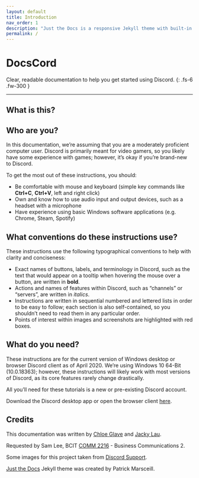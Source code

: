 ```yaml
---
layout: default
title: Introduction
nav_order: 1
description: "Just the Docs is a responsive Jekyll theme with built-in search that is easily customizable and hosted on GitHub Pages."
permalink: /
---
```


# DocsCord

<!--- state clearly the expected level of the reader (what can they do?) --->
<!--- clarify purpose, explain necessity, state assumptions/conventions --->
<!--- what device/os/version of software are the instructions for? assuming they have it already? give link to download --->

Clear, readable documentation to help you get started using Discord.
{: .fs-6 .fw-300 }


---
## What is this?

## Who are you?

In this documentation, we’re assuming that you are a moderately proficient computer user. Discord is primarily meant 
for video gamers, so you likely have some experience with games; however, it’s okay if you’re brand-new to Discord.

To get the most out of these instructions, you should:

* Be comfortable with mouse and keyboard (simple key commands like **Ctrl+C**, **Ctrl+V**, left and right click)
* Own and know how to use audio input and output devices, such as a headset with a microphone
* Have experience using basic Windows software applications (e.g. Chrome, Steam, Spotify)

## What conventions do these instructions use?

These instructions use the following typographical conventions to help with clarity and conciseness:

* Exact names of buttons, labels, and terminology in Discord, such as the text that would appear on a tooltip 
when hovering the mouse over a button, are written in **bold**.
* Actions and names of features within Discord, such as “channels” or “servers”, are written in *italics*.
* Instructions are written in sequential numbered and lettered lists in order to be easy to follow; 
each section is also self-contained, so you shouldn’t need to read them in any particular order.
* Points of interest within images and screenshots are highlighted with red boxes.


## What do you need?

These instructions are for the current version of Windows desktop or browser Discord client as of April 2020. 
We’re using Windows 10 64-Bit (10.0.18363); however, these instructions will likely work with most versions 
of Discord, as its core features rarely change drastically.

All you’ll need for these tutorials is a new or pre-existing Discord account.

Download the Discord desktop app or open the browser client [here](https://discordapp.com/).

## Credits

This documentation was written by [Chloe Glave](https://github.com/Cragzu/) and [Jacky Lau](https://github.com/JackyLau01/).

Requested by Sam Lee, BCIT [COMM 2216](https://www.bcit.ca/study/outlines/20201086153) - Business Communications 2.

Some images for this project taken from [Discord Support](https://support.discordapp.com/hc/en-us).

[Just the Docs](https://github.com/pmarsceill/just-the-docs) Jekyll theme was created by Patrick Marsceill.